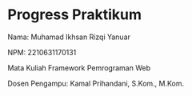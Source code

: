 # Progress Praktikum
Nama: Muhamad Ikhsan Rizqi Yanuar

NPM: 2210631170131

Mata Kuliah Framework Pemrograman Web

Dosen Pengampu: Kamal Prihandani, S.Kom., M.Kom.
